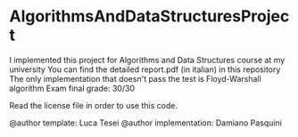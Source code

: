 # AlgorithmsAndDataStructuresProject

I implemented this project for Algorithms and Data Structures course at my university
You can find the detailed report.pdf (in italian) in this repository
The only implementation that doesn't pass the test is Floyd-Warshall algorithm
Exam final grade: 30/30

Read the license file in order to use this code.

@author template: Luca Tesei
@author implementation: Damiano Pasquini
